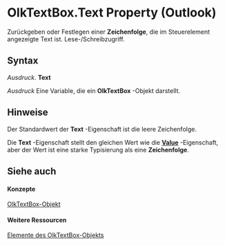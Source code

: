 
# OlkTextBox.Text Property (Outlook)

Zurückgeben oder Festlegen einer  **Zeichenfolge**, die im Steuerelement angezeigte Text ist. Lese-/Schreibzugriff.


## Syntax

 _Ausdruck_. **Text**

 _Ausdruck_ Eine Variable, die ein **OlkTextBox** -Objekt darstellt.


## Hinweise

Der Standardwert der  **Text** -Eigenschaft ist die leere Zeichenfolge.

Die  **Text** -Eigenschaft stellt den gleichen Wert wie die **[Value](6c0efe12-7b85-344e-a14c-3e628b0a3877.md)** -Eigenschaft, aber der Wert ist eine starke Typisierung als eine **Zeichenfolge**.


## Siehe auch


#### Konzepte


[OlkTextBox-Objekt](8c9438bf-e20a-2f70-90ac-097cf09594ca.md)
#### Weitere Ressourcen


[Elemente des OlkTextBox-Objekts](http://msdn.microsoft.com/library/f4a5f9ea-15f7-164e-d7ca-77a0842105c8%28Office.15%29.aspx)